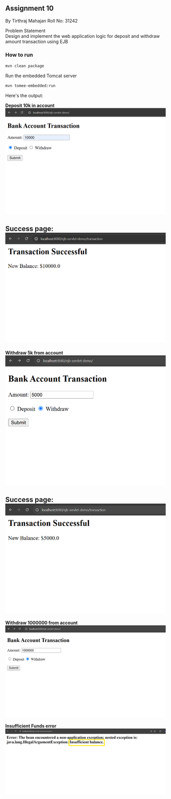 ## Assignment 10
By Tirthraj Mahajan
Roll No: 31242

Problem Statement  
Design and implement the web application logic for deposit and withdraw amount transaction using EJB

### How to run

```bash
mvn clean package
```

Run the embedded Tomcat server
```bash
mvn tomee-embedded:run 
```

Here's the output:   

**Deposit 10k in account**  
![](output1.png)

**Success page:**   
![](output2.png)
---
**Withdraw 5k from account**   
![](output3.png)

**Success page:**  
![](output4.png)
---
**Withdraw 1000000 from account**
![](output5.png)

**Insufficient Funds error**   
![](output6.png)
